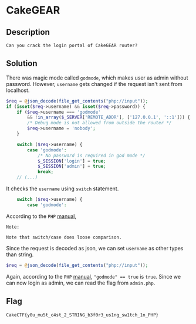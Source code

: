 # CakeGEAR

## Description

```
Can you crack the login portal of CakeGEAR router?
```

## Solution

There was magic mode called `godmode`, which makes user as admin without password. However, `username` gets changed if the request isn't sent from localhost.

```php
$req = @json_decode(file_get_contents("php://input"));
if (isset($req->username) && isset($req->password)) {
    if ($req->username === 'godmode'
        && !in_array($_SERVER['REMOTE_ADDR'], ['127.0.0.1', '::1'])) {
        /* Debug mode is not allowed from outside the router */
        $req->username = 'nobody';
    }

    switch ($req->username) {
        case 'godmode':
            /* No password is required in god mode */
            $_SESSION['login'] = true;
            $_SESSION['admin'] = true;
            break;
    // (...)
```

It checks the `username` using `switch` statement.

```php
    switch ($req->username) {
        case 'godmode':
```

According to the `PHP` [manual](https://www.php.net/manual/en/control-structures.switch.php),

```
Note:

Note that switch/case does loose comparison.
```

Since the request is decoded as json, we can set `username` as other types than string.

```php
$req = @json_decode(file_get_contents("php://input"));
```

Again, according to the `PHP` [manual](https://www.php.net/manual/en/types.comparisons.php#types.comparisions-loose), `"godmode" == true` is `true`. Since we can now login as admin, we can read the flag from `admin.php`.

## Flag

`CakeCTF{y0u_mu5t_c4st_2_STRING_b3f0r3_us1ng_sw1tch_1n_PHP}`